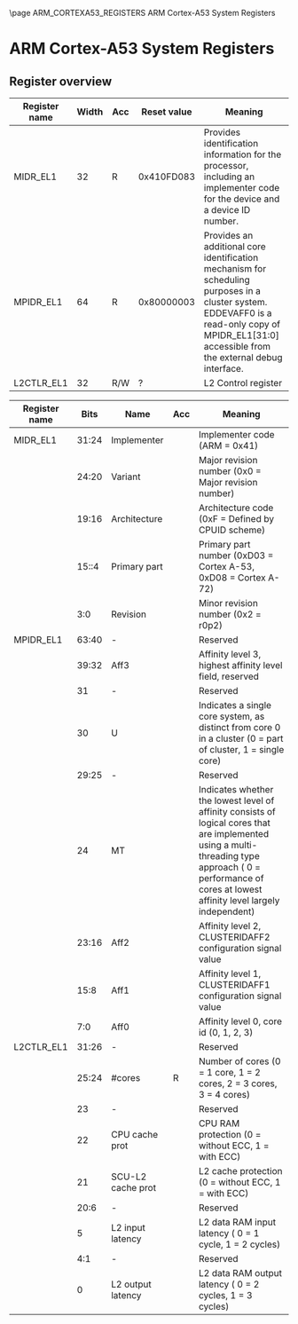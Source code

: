 \page ARM_CORTEXA53_REGISTERS ARM Cortex-A53 System Registers

# ARM Cortex-A53 System Registers

## Register overview 

| Register name | Width | Acc | Reset value | Meaning |
|---------------|-------|-----|-------------|---------|
| MIDR_EL1      | 32    | R   | 0x410FD083  | Provides identification information for the processor, including an implementer code for the device and a device ID number.
| MPIDR_EL1     | 64    | R   | 0x80000003  | Provides an additional core identification mechanism for scheduling purposes in a cluster system. EDDEVAFF0 is a read-only copy of MPIDR_EL1[31:0] accessible from the external debug interface.
| L2CTLR_EL1    | 32    | R/W | ?           | L2 Control register

| Register name | Bits  | Name              | Acc | Meaning |
|---------------|-------|-------------------|-----|---------|
| MIDR_EL1      | 31:24 | Implementer       |     | Implementer code (ARM = 0x41)
|               | 24:20 | Variant           |     | Major revision number (0x0 = Major revision number)
|               | 19:16 | Architecture      |     | Architecture code (0xF = Defined by CPUID scheme)
|               | 15::4 | Primary part      |     | Primary part number (0xD03 = Cortex A-53, 0xD08 = Cortex A-72)
|               | 3:0   | Revision          |     | Minor revision number (0x2 = r0p2)
| MPIDR_EL1     | 63:40 | -                 |     | Reserved
|               | 39:32 | Aff3              |     | Affinity level 3, highest affinity level field, reserved
|               | 31    | -                 |     | Reserved
|               | 30    | U                 |     | Indicates a single core system, as distinct from core 0 in a cluster (0 = part of cluster, 1 = single core)
|               | 29:25 | -                 |     | Reserved
|               | 24    | MT                |     | Indicates whether the lowest level of affinity consists of logical cores that are implemented using a multi-threading type approach ( 0 = performance of cores at lowest affinity level largely independent)
|               | 23:16 | Aff2              |     | Affinity level 2, CLUSTERIDAFF2 configuration signal value
|               | 15:8  | Aff1              |     | Affinity level 1, CLUSTERIDAFF1 configuration signal value
|               | 7:0   | Aff0              |     | Affinity level 0, core id (0, 1, 2, 3)
| L2CTLR_EL1    | 31:26 | -                 |     | Reserved
|               | 25:24 | #cores            | R   | Number of cores (0 = 1 core, 1 = 2 cores, 2 = 3 cores, 3 = 4 cores)
|               | 23    | -                 |     | Reserved
|               | 22    | CPU cache prot    |     | CPU RAM protection (0 = without ECC, 1 = with ECC)
|               | 21    | SCU-L2 cache prot |     | L2 cache protection (0 = without ECC, 1 = with ECC)
|               | 20:6  | -                 |     | Reserved
|               | 5     | L2 input latency  |     | L2 data RAM input latency ( 0 = 1 cycle, 1 = 2 cycles)
|               | 4:1   | -                 |     | Reserved
|               | 0     | L2 output latency |     | L2 data RAM output latency ( 0 = 2 cycles, 1 = 3 cycles)

